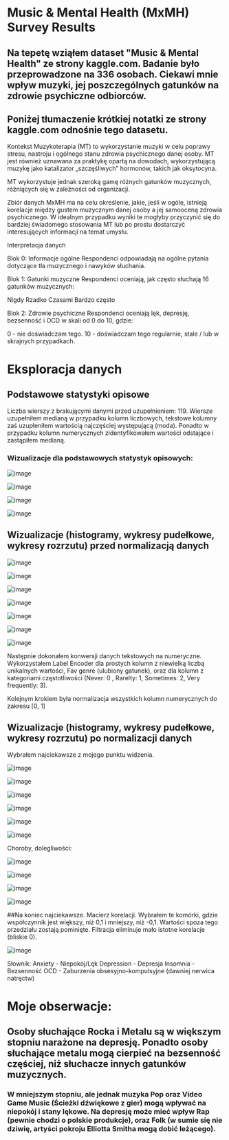 # Music & Mental Health (MxMH) Survey Results 

## Na tepetę wziąłem dataset "Music & Mental Health" ze strony kaggle.com. Badanie było przeprowadzone na 336 osobach. Ciekawi mnie wpływ muzyki, jej poszczególnych gatunków na zdrowie psychiczne odbiorców.

## Poniżej tłumaczenie krótkiej notatki ze strony kaggle.com odnośnie tego datasetu.

Kontekst
Muzykoterapia (MT) to wykorzystanie muzyki w celu poprawy stresu, nastroju i ogólnego stanu zdrowia psychicznego danej osoby. MT jest również uznawana za praktykę opartą na dowodach, wykorzystującą muzykę jako katalizator „szczęśliwych” hormonów, takich jak oksytocyna.

MT wykorzystuje jednak szeroką gamę różnych gatunków muzycznych, różniących się w zależności od organizacji.

Zbiór danych MxMH ma na celu określenie, jakie, jeśli w ogóle, istnieją korelacje między gustem muzycznym danej osoby a jej samooceną zdrowia psychicznego. W idealnym przypadku wyniki te mogłyby przyczynić się do bardziej świadomego stosowania MT lub po prostu dostarczyć interesujących informacji na temat umysłu.

Interpretacja danych

Blok 0: Informacje ogólne
Respondenci odpowiadają na ogólne pytania dotyczące tła muzycznego i nawyków słuchania.

Blok 1: Gatunki muzyczne
Respondenci oceniają, jak często słuchają 16 gatunków muzycznych:

Nigdy
Rzadko
Czasami
Bardzo często

Blok 2: Zdrowie psychiczne
Respondenci oceniają lęk, depresję, bezsenność i OCD w skali od 0 do 10, gdzie:

0 - nie doświadczam tego.
10 - doświadczam tego regularnie, stale / lub w skrajnych przypadkach.


# Eksploracja danych
## Podstawowe statystyki opisowe

Liczba wierszy z brakującymi danymi przed uzupełnieniem: 119.
Wiersze uzupełniłem medianą w przypadku kolumn liczbowych, tekstowe kolumny zaś uzupłeniłem wartością najczęściej występującą (moda). 
Ponadto w przypadku kolumn numerycznych zidentyfikowałem wartości odstające i zastąpiłem medianą.

### Wizualizacje dla podstawowych statystyk opisowych:

![image](https://github.com/user-attachments/assets/bc715ddd-6761-41b3-9009-1cea42dc1e6d)

![image](https://github.com/user-attachments/assets/48e9856b-67dd-477e-ad1c-07f344889847)

![image](https://github.com/user-attachments/assets/e35dc341-f2a9-456d-8700-291eeda972f7)

![image](https://github.com/user-attachments/assets/9017eea9-9693-41fe-8471-61e1327ee3ce)


## Wizualizacje (histogramy, wykresy pudełkowe, wykresy rozrzutu) przed normalizacją danych

![image](https://github.com/user-attachments/assets/bdbe4b03-24ab-4fbe-8808-1a0fecd252a2)

![image](https://github.com/user-attachments/assets/cb5cfa06-a52f-47a6-900d-b8b3b7d3c934)

![image](https://github.com/user-attachments/assets/f5dda9af-d4be-4967-bb3a-14cf2f957730)

![image](https://github.com/user-attachments/assets/46a36a74-429a-4622-86a2-49ad0d1b7713)

![image](https://github.com/user-attachments/assets/a6a0a3d4-4dd1-45c7-9318-a3a257e3628b)

![image](https://github.com/user-attachments/assets/4e460a6a-d134-4f38-ad4a-08ae46fa5eef)

![image](https://github.com/user-attachments/assets/7495fadf-835e-41dd-8a0f-3776e1f975aa)

Następnie dokonałem konwersji danych tekstowych na numeryczne. Wykorzystałem Label Encoder dla prostych kolumn z niewielką liczbą unikalnych wartości, Fav genre (ulubiony gatunek), oraz dla kolumn z kategoriami częstotliwości (Never: 0 , Rarelty: 1, Sometimes: 2, Very frequently: 3).

Kolejnym krokiem była normalizacja wszystkich kolumn numerycznych do zakresu [0, 1]

## Wizualizacje (histogramy, wykresy pudełkowe, wykresy rozrzutu) po normalizacji danych

Wybrałem najciekawsze z mojego punktu widzenia.

![image](https://github.com/user-attachments/assets/2ab544f1-47b9-412b-b803-fc95bdbd3cb3)

![image](https://github.com/user-attachments/assets/0c2eb965-629f-4e46-8045-4111b09674d7)

![image](https://github.com/user-attachments/assets/b81efa6a-6f52-42f3-b264-35e278016bd9)

![image](https://github.com/user-attachments/assets/291fa906-1cd9-4902-9f8f-bcfda0918f63)

![image](https://github.com/user-attachments/assets/1b7d589f-ab11-4173-9823-8b720b6dc97c)

![image](https://github.com/user-attachments/assets/b97c7925-3c6e-418a-964c-b93870ff0bd4)

Choroby, dolegliwości:

![image](https://github.com/user-attachments/assets/77d95a77-dbe3-4bf0-a715-742ec6bc344f)

![image](https://github.com/user-attachments/assets/35895721-3302-4594-b708-b1b8f99cc506)

![image](https://github.com/user-attachments/assets/3e8838e5-3e41-4b05-8a31-bcf51974f673)

![image](https://github.com/user-attachments/assets/e14df009-f2e1-4ee4-8dcd-d7e7d4d3b126)

##Na koniec najciekawsze. Macierz korelacji. Wybrałem te komórki, gdzie współczynnik jest większy, niż 0,1 i mniejszy, niż -0,1. Wartości spoza tego przedziału zostają pominięte. Filtracja eliminuje mało istotne korelacje (bliskie 0).

![image](https://github.com/user-attachments/assets/42be7b60-233e-4569-9296-4acd0bc0a1e1)

Słownik:
Anxiety - Niepokój/Lęk
Depression - Depresja
Insomnia - Bezsenność
OCD - Zaburzenia obsesyjno-kompulsyjne (dawniej nerwica natręctw)

# Moje obserwacje:

## Osoby słuchające Rocka i Metalu są w większym stopniu narażone na depresję. Ponadto osoby słuchające metalu mogą cierpieć na bezsenność częściej, niż słuchacze innych gatunków muzycznych.

### W mniejszym stopniu, ale jednak muzyka Pop oraz Video Game Music (Ścieżki dźwiękowe z gier) mogą wpływać na niepokój i stany lękowe. Na depresję może mieć wpływ Rap (pewnie chodzi o polskie produkcje), oraz Folk (w sumie się nie dziwię, artyści pokroju Elliotta Smitha mogą dobić leżącego).















